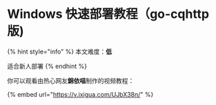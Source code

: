 # Windows 快速部署教程（go-cqhttp版)

{% hint style="info" %}
本文难度：**低**

适合新人部署
{% endhint %}

你可以观看由热心网友**錦依喵**制作的视频教程：

{% embed url="https://v.ixigua.com/UJbX38n/" %}

